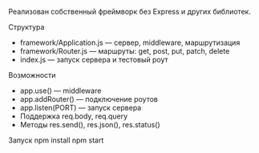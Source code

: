 Реализован собственный фреймворк без Express и других библиотек.

 Структура
- framework/Application.js — сервер, middleware, маршрутизация
- framework/Router.js — маршруты: get, post, put, patch, delete
- index.js — запуск сервера и тестовый роут

 Возможности
- app.use() — middleware
- app.addRouter() — подключение роутов
- app.listen(PORT) — запуск сервера
- Поддержка req.body, req.query
- Методы res.send(), res.json(), res.status()

 Запуск
npm install
npm start
